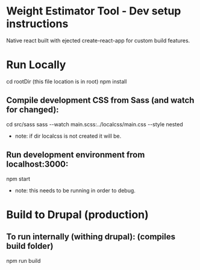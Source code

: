 # Weight Estimator Tool - Dev setup instructions

 Native react built with ejected create-react-app for custom build features.

# Run Locally

 cd rootDir (this file location is in root)
 npm install

 ## Compile development CSS from Sass (and watch for changed):
  cd src/sass
  sass --watch main.scss:../localcss/main.css --style nested

  * note: if dir localcss is not created it will be.

 ## Run development environment from localhost:3000:
  npm start

  * note: this needs to be running in order to debug.

# Build to Drupal (production)

 ## To run internally (withing drupal): (compiles build folder)
  npm run build
